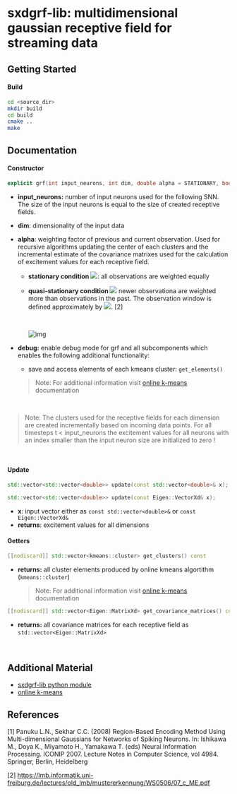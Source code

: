 # sxdgrf-lib: multidimensional gaussian receptive field for streaming data

## Getting Started

#### Build

```bash
cd <source_dir>
mkdir build
cd build
cmake ..
make
```

## Documentation

#### Constructor

```C++
explicit grf(int input_neurons, int dim, double alpha = STATIONARY, bool debug = false)
```

- **input_neurons:** number of input neurons used for the following SNN. The size of the input neurons is equal to the size of created receptive fields.

- **dim**: dimensionality of the input data

- **alpha**: weighting factor of previous and current observation. Used for recursive algorithms updating the center of each clusters and the incremental estimate of the covariance matrixes used for the calculation of excitement values for each receptive field.

  - **stationary condition <img src="https://render.githubusercontent.com/render/math?math=(\alpha =\frac{1}{n})">**: all observations are weighted equally
  - **quasi-stationary condition <img src="https://render.githubusercontent.com/render/math?math=(\alpha = const.)">** newer observationa are weighted more than observations in the past. The observation window is defined approximately by <img src="https://render.githubusercontent.com/render/math?math=1/\alpha">. [2]

    </br>

    ![img](doc/averaging.png)

- **debug:** enable debug mode for grf and all subcomponents which enables the following additional functionality:

  - save and access elements of each kmeans cluster: `get_elements()`

  > Note: For additional information visit [online k-means](kmeans/README.md) documentation


    </br>

> Note: The clusters used for the receptive fields for each dimension are created incrementally based on incoming data points. For all timesteps t < input_neurons the excitement values for all neurons with an index smaller than the input neuron size are initialized to zero !

</br>

#### Update

```C++
std::vector<std::vector<double>> update(const std::vector<double>& x);
```

```C++
std::vector<std::vector<double>> update(const Eigen::VectorXd& x);
```

- **x**: input vector either as `const std::vector<double>&` or `const Eigen::VectorXd&`
- **returns**: excitement values for all dimensions

#### Getters

```C++
[[nodiscard]] std::vector<kmeans::cluster> get_clusters() const
```

- **returns:** all cluster elements produced by online kmeans algortithm (`kmeans::cluster`)
  > Note: For additional information visit [online k-means](kmeans/README.md) documentation

```C++
[[nodiscard]] std::vector<Eigen::MatrixXd> get_covariance_matrices() const
```

- **returns:** all covariance matrices for each receptive field as `std::vector<Eigen::MatrixXd>`

</br>

## Additional Material

- [sxdgrf-lib python module](python_module/README.md)
- [online k-means](kmeans/README.md)

## References

[1] Panuku L.N., Sekhar C.C. (2008) Region-Based Encoding Method Using Multi-dimensional Gaussians for Networks of Spiking Neurons. In: Ishikawa M., Doya K., Miyamoto H., Yamakawa T. (eds) Neural Information Processing. ICONIP 2007. Lecture Notes in Computer Science, vol 4984. Springer, Berlin, Heidelberg

[2] https://lmb.informatik.uni-freiburg.de/lectures/old_lmb/mustererkennung/WS0506/07_c_ME.pdf
